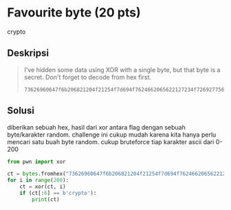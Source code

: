 # Favourite byte (20 pts)
crypto

## Deskripsi
> I've hidden some data using XOR with a single byte, but that byte is a secret. Don't forget to decode from hex first.
> ``` console
> 73626960647f6b206821204f21254f7d694f7624662065622127234f726927756d
> ```

## Solusi
diberikan sebuah hex, hasil dari xor antara flag dengan sebuah byte/karakter random. challenge ini cukup mudah karena kita hanya perlu mencari
satu buah byte random. cukup bruteforce tiap karakter ascii dari 0-200

``` python
from pwn import xor

ct = bytes.fromhex("73626960647f6b206821204f21254f7d694f7624662065622127234f726927756d")
for i in range(200):
    ct = xor(ct, i)
    if (ct[:6] == b'crypto'):
        print(ct)
```
